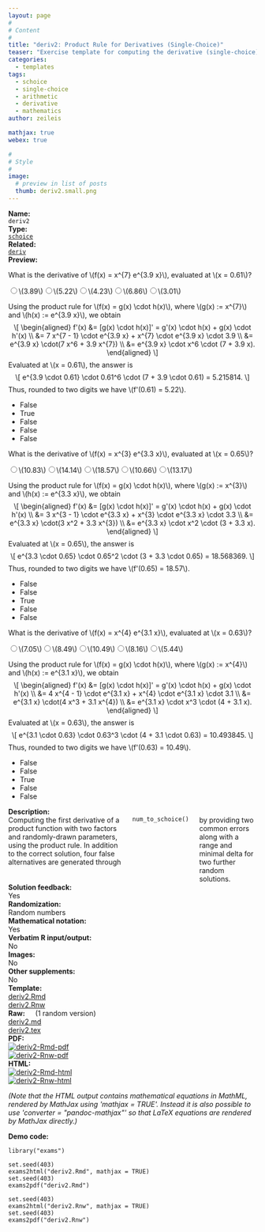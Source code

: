 ```yaml
---
layout: page
#
# Content
#
title: "deriv2: Product Rule for Derivatives (Single-Choice)"
teaser: "Exercise template for computing the derivative (single-choice) of a product function with factors of type x<sup>a</sup> and exp(b * x) at a given point c, with randomly-drawn a, b, and c."
categories:
  - templates
tags:
  - schoice
  - single-choice
  - arithmetic
  - derivative
  - mathematics
author: zeileis

mathjax: true
webex: true

#
# Style
#
image:
  # preview in list of posts
  thumb: deriv2.small.png
---
```


<div class='row t1 b1'>
  <div class='medium-4 columns'><b>Name:</b></div>
  <div class='medium-8 columns'><code class="highlighter-rouge">deriv2</code></div>
</div>
<div class='row t1 b1'>
  <div class='medium-4 columns'><b>Type:</b></div>
  <div class='medium-8 columns'><a href="{{ site.url }}/tag/schoice/"><code class="highlighter-rouge">schoice</code></a></div>
</div>
<div class='row t1 b1'>   <div class='medium-4 columns'><b>Related:</b></div>   <div class='medium-8 columns'><a href="{{ site.url }}/templates/deriv/"><code class="highlighter-rouge">deriv</code></a></div> </div>

<div class='row t20 b1'>
  <div class='medium-4 columns'><b>Preview:</b></div>
  <div class='medium-8 columns'><div class="webex-group">
<div class="webex-question">
<div class="webex-check webex-box">
<p>What is the derivative of <span class="math inline">\(f(x) = x^{7} e^{3.9 x}\)</span>, evaluated at <span class="math inline">\(x = 0.61\)</span>?</p>
<div id="radio_group_mjkidtuavt" class="webex-radiogroup">
<label><input type='radio' autocomplete='off' name='radio_group_mjkidtuavt' value=''/><span><span class="math inline">\(3.89\)</span></span></label><label><input type='radio' autocomplete='off' name='radio_group_mjkidtuavt' value='answer'/><span><span class="math inline">\(5.22\)</span></span></label><label><input type='radio' autocomplete='off' name='radio_group_mjkidtuavt' value=''/><span><span class="math inline">\(4.23\)</span></span></label><label><input type='radio' autocomplete='off' name='radio_group_mjkidtuavt' value=''/><span><span class="math inline">\(6.86\)</span></span></label><label><input type='radio' autocomplete='off' name='radio_group_mjkidtuavt' value=''/><span><span class="math inline">\(3.01\)</span></span></label>
</div>
</div>
<div class="webex-solution">
<p>Using the product rule for <span class="math inline">\(f(x) = g(x) \cdot h(x)\)</span>, where <span class="math inline">\(g(x) := x^{7}\)</span> and <span class="math inline">\(h(x) := e^{3.9 x}\)</span>, we obtain <span class="math display">\[
\begin{aligned}
f&#39;(x) &amp;= [g(x) \cdot h(x)]&#39; = g&#39;(x) \cdot h(x) + g(x) \cdot h&#39;(x) \\
      &amp;= 7 x^{7 - 1} \cdot e^{3.9 x} + x^{7} \cdot e^{3.9 x} \cdot 3.9 \\
      &amp;= e^{3.9 x} \cdot(7 x^6 + 3.9 x^{7}) \\
      &amp;= e^{3.9 x} \cdot x^6 \cdot (7 + 3.9 x).
\end{aligned}
\]</span> Evaluated at <span class="math inline">\(x = 0.61\)</span>, the answer is <span class="math display">\[ e^{3.9 \cdot 0.61} \cdot 0.61^6 \cdot (7 + 3.9 \cdot 0.61) = 5.215814. \]</span> Thus, rounded to two digits we have <span class="math inline">\(f&#39;(0.61) = 5.22\)</span>.</p>
<ul>
<li>False</li>
<li>True</li>
<li>False</li>
<li>False</li>
<li>False</li>
</ul>
</div>
</div>
<div class="webex-question">
<div class="webex-check webex-box">
<p>What is the derivative of <span class="math inline">\(f(x) = x^{3} e^{3.3 x}\)</span>, evaluated at <span class="math inline">\(x = 0.65\)</span>?</p>
<div id="radio_group_diwjoyldgf" class="webex-radiogroup">
<label><input type='radio' autocomplete='off' name='radio_group_diwjoyldgf' value=''/><span><span class="math inline">\(10.83\)</span></span></label><label><input type='radio' autocomplete='off' name='radio_group_diwjoyldgf' value=''/><span><span class="math inline">\(14.14\)</span></span></label><label><input type='radio' autocomplete='off' name='radio_group_diwjoyldgf' value='answer'/><span><span class="math inline">\(18.57\)</span></span></label><label><input type='radio' autocomplete='off' name='radio_group_diwjoyldgf' value=''/><span><span class="math inline">\(10.66\)</span></span></label><label><input type='radio' autocomplete='off' name='radio_group_diwjoyldgf' value=''/><span><span class="math inline">\(13.17\)</span></span></label>
</div>
</div>
<div class="webex-solution">
<p>Using the product rule for <span class="math inline">\(f(x) = g(x) \cdot h(x)\)</span>, where <span class="math inline">\(g(x) := x^{3}\)</span> and <span class="math inline">\(h(x) := e^{3.3 x}\)</span>, we obtain <span class="math display">\[
\begin{aligned}
f&#39;(x) &amp;= [g(x) \cdot h(x)]&#39; = g&#39;(x) \cdot h(x) + g(x) \cdot h&#39;(x) \\
      &amp;= 3 x^{3 - 1} \cdot e^{3.3 x} + x^{3} \cdot e^{3.3 x} \cdot 3.3 \\
      &amp;= e^{3.3 x} \cdot(3 x^2 + 3.3 x^{3}) \\
      &amp;= e^{3.3 x} \cdot x^2 \cdot (3 + 3.3 x).
\end{aligned}
\]</span> Evaluated at <span class="math inline">\(x = 0.65\)</span>, the answer is <span class="math display">\[ e^{3.3 \cdot 0.65} \cdot 0.65^2 \cdot (3 + 3.3 \cdot 0.65) = 18.568369. \]</span> Thus, rounded to two digits we have <span class="math inline">\(f&#39;(0.65) = 18.57\)</span>.</p>
<ul>
<li>False</li>
<li>False</li>
<li>True</li>
<li>False</li>
<li>False</li>
</ul>
</div>
</div>
<div class="webex-question">
<div class="webex-check webex-box">
<p>What is the derivative of <span class="math inline">\(f(x) = x^{4} e^{3.1 x}\)</span>, evaluated at <span class="math inline">\(x = 0.63\)</span>?</p>
<div id="radio_group_rzswwblqup" class="webex-radiogroup">
<label><input type='radio' autocomplete='off' name='radio_group_rzswwblqup' value=''/><span><span class="math inline">\(7.05\)</span></span></label><label><input type='radio' autocomplete='off' name='radio_group_rzswwblqup' value=''/><span><span class="math inline">\(8.49\)</span></span></label><label><input type='radio' autocomplete='off' name='radio_group_rzswwblqup' value='answer'/><span><span class="math inline">\(10.49\)</span></span></label><label><input type='radio' autocomplete='off' name='radio_group_rzswwblqup' value=''/><span><span class="math inline">\(8.16\)</span></span></label><label><input type='radio' autocomplete='off' name='radio_group_rzswwblqup' value=''/><span><span class="math inline">\(5.44\)</span></span></label>
</div>
</div>
<div class="webex-solution">
<p>Using the product rule for <span class="math inline">\(f(x) = g(x) \cdot h(x)\)</span>, where <span class="math inline">\(g(x) := x^{4}\)</span> and <span class="math inline">\(h(x) := e^{3.1 x}\)</span>, we obtain <span class="math display">\[
\begin{aligned}
f&#39;(x) &amp;= [g(x) \cdot h(x)]&#39; = g&#39;(x) \cdot h(x) + g(x) \cdot h&#39;(x) \\
      &amp;= 4 x^{4 - 1} \cdot e^{3.1 x} + x^{4} \cdot e^{3.1 x} \cdot 3.1 \\
      &amp;= e^{3.1 x} \cdot(4 x^3 + 3.1 x^{4}) \\
      &amp;= e^{3.1 x} \cdot x^3 \cdot (4 + 3.1 x).
\end{aligned}
\]</span> Evaluated at <span class="math inline">\(x = 0.63\)</span>, the answer is <span class="math display">\[ e^{3.1 \cdot 0.63} \cdot 0.63^3 \cdot (4 + 3.1 \cdot 0.63) = 10.493845. \]</span> Thus, rounded to two digits we have <span class="math inline">\(f&#39;(0.63) = 10.49\)</span>.</p>
<ul>
<li>False</li>
<li>False</li>
<li>True</li>
<li>False</li>
<li>False</li>
</ul>
</div>
</div>
</div></div>
</div>

<div class='row t20 b1'>
  <div class='medium-4 columns'><b>Description:</b></div>
  <div class='medium-8 columns'>Computing the first derivative of a product function with two factors and randomly-drawn parameters, using the product rule. In addition to the correct solution, four false alternatives are generated through <code class="highlighter-rouge">num_to_schoice()</code> by providing two common errors along with a range and minimal delta for two further random solutions.</div>
</div>
<div class='row t1 b1'>
  <div class='medium-4 columns'><b>Solution feedback:</b></div>
  <div class='medium-8 columns'>Yes</div>
</div>
<div class='row t1 b1'>
  <div class='medium-4 columns'><b>Randomization:</b></div>
  <div class='medium-8 columns'>Random numbers</div>
</div>
<div class='row t1 b1'>
  <div class='medium-4 columns'><b>Mathematical notation:</b></div>
  <div class='medium-8 columns'>Yes</div>
</div>
<div class='row t1 b1'>
  <div class='medium-4 columns'><b>Verbatim R input/output:</b></div>
  <div class='medium-8 columns'>No</div>
</div>
<div class='row t1 b1'>
  <div class='medium-4 columns'><b>Images:</b></div>
  <div class='medium-8 columns'>No</div>
</div>
<div class='row t1 b1'>
  <div class='medium-4 columns'><b>Other supplements:</b></div>
  <div class='medium-8 columns'>No</div>
</div>

<div class='row t20 b1'>
  <div class='medium-4 columns'><b>Template:</b></div>
  <div class='medium-4 columns'><a href="{{ site.url }}/assets/posts/2017-08-14-deriv2//deriv2.Rmd">deriv2.Rmd</a></div>
  <div class='medium-4 columns'><a href="{{ site.url }}/assets/posts/2017-08-14-deriv2//deriv2.Rnw">deriv2.Rnw</a></div>
</div>
<div class='row t1 b1'>
  <div class='medium-4 columns'><b>Raw:</b> (1 random version)</div>
  <div class='medium-4 columns'><a href="{{ site.url }}/assets/posts/2017-08-14-deriv2//deriv2.md" >deriv2.md</a></div>
  <div class='medium-4 columns'><a href="{{ site.url }}/assets/posts/2017-08-14-deriv2//deriv2.tex">deriv2.tex</a></div>
</div>
<div class='row t1 b1'>
  <div class='medium-4 columns'><b>PDF:</b></div>
  <div class='medium-4 columns'><a href="{{ site.url }}/assets/posts/2017-08-14-deriv2//deriv2-Rmd.pdf"><img src="{{ site.url }}/assets/posts/2017-08-14-deriv2//deriv2-Rmd-pdf.png" alt="deriv2-Rmd-pdf"/></a></div>
  <div class='medium-4 columns'><a href="{{ site.url }}/assets/posts/2017-08-14-deriv2//deriv2-Rnw.pdf"><img src="{{ site.url }}/assets/posts/2017-08-14-deriv2//deriv2-Rnw-pdf.png" alt="deriv2-Rnw-pdf"/></a></div>
</div>
<div class='row t1 b20'>
  <div class='medium-4 columns'><b>HTML:</b></div>
  <div class='medium-4 columns'><a href="{{ site.url }}/assets/posts/2017-08-14-deriv2//deriv2-Rmd.html"><img src="{{ site.url }}/assets/posts/2017-08-14-deriv2//deriv2-Rmd-html.png" alt="deriv2-Rmd-html"/></a></div>
  <div class='medium-4 columns'><a href="{{ site.url }}/assets/posts/2017-08-14-deriv2//deriv2-Rnw.html"><img src="{{ site.url }}/assets/posts/2017-08-14-deriv2//deriv2-Rnw-html.png" alt="deriv2-Rnw-html"/></a></div>
</div>

_(Note that the HTML output contains mathematical equations in MathML, rendered by MathJax using 'mathjax = TRUE'. Instead it is also possible to use 'converter = "pandoc-mathjax"' so that LaTeX equations are rendered by MathJax directly.)_

**Demo code:**

<pre><code class="prettyprint ">library(&quot;exams&quot;)

set.seed(403)
exams2html(&quot;deriv2.Rmd&quot;, mathjax = TRUE)
set.seed(403)
exams2pdf(&quot;deriv2.Rmd&quot;)

set.seed(403)
exams2html(&quot;deriv2.Rnw&quot;, mathjax = TRUE)
set.seed(403)
exams2pdf(&quot;deriv2.Rnw&quot;)</code></pre>
